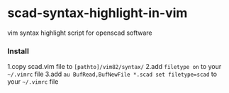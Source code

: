 # scad-syntax-highlight-in-vim
vim syntax highlight script for openscad software

### Install
        
   1.copy scad.vim file to `[pathto]/vim82/syntax/`
   2.add `filetype on` to your `~/.vimrc` file
   3.add `au BufRead,BufNewFile *.scad set filetype=scad` to your `~/.vimrc` file
    
